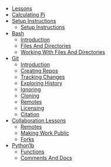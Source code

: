 * [Lessons](notebooks/00-lessons.ipynb)
* [Calculating Pi](notebooks/calculating-pi.ipynb)
* [Setup Instructions]()
  * [Setup Instructions](notebooks/00-setup-instructions/00-setup-instructions.ipynb)
* [Bash]()
  * [Introduction](notebooks/01-bash/01-Introduction.ipynb)
  * [Files And Directories](notebooks/01-bash/02-files-and-directories.ipynb)
  * [Working With Files And Directories](notebooks/01-bash/03-working-with-files-and-directories.ipynb)
* [Git]()
  * [Introduction](notebooks/02-git/01-introduction.ipynb)
  * [Creating Repos](notebooks/02-git/02-creating-repos.ipynb)
  * [Tracking Changes](notebooks/02-git/03-tracking-changes.ipynb)
  * [Exploring History](notebooks/02-git/04-exploring-history.ipynb)
  * [Ignoring](notebooks/02-git/05-ignoring.ipynb)
  * [Cloning](notebooks/02-git/06-cloning.ipynb)
  * [Remotes](notebooks/02-git/06-remotes.ipynb)
  * [Licensing](notebooks/02-git/07-licensing.ipynb)
  * [Citation](notebooks/02-git/08-citation.ipynb)
* [Collaboration Lessons]()
  * [Remotes](notebooks/collaboration-lessons/01-remotes.ipynb)
  * [Making Work Public](notebooks/collaboration-lessons/02-making-work-public.ipynb)
  * [Forks](notebooks/collaboration-lessons/03-forks.ipynb)
* [Python1b]()
  * [Functions](notebooks/python1b/01-functions.ipynb)
  * [Comments And Docs](notebooks/python1b/02-comments-and-docs.ipynb)
